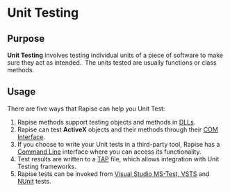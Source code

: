 # Unit Testing

## Purpose

**Unit Testing** involves testing individual units of a piece of software to make sure they act as intended.  The units tested are usually functions or class methods.

## Usage

There are five ways that Rapise can help you Unit Test:

1. Rapise methods support testing objects and methods in [DLLs](dll_testing.md).
2. Rapise can test **ActiveX** objects and their methods through their [COM Interface](com_testing_support.md).
3. If you choose to write your Unit tests in a third-party tool, Rapise has a [Command Line](command_line.md) interface where you can access its functionality.
4. Test results are written to a [TAP](tap.md) file, which allows integration with Unit Testing frameworks.
5. Rapise tests can be invoked from [Visual Studio MS-Test, VSTS](visual_studio.md) and [NUnit](nunit.md) tests.
